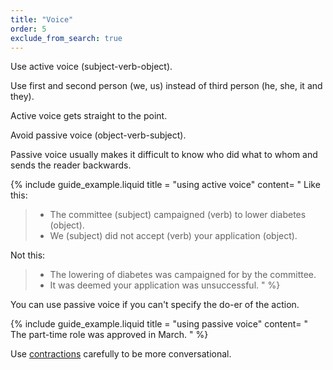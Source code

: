 ```yaml
---
title: "Voice"
order: 5
exclude_from_search: true
---
```


Use active voice (subject-verb-object).

Use first and second person (we, us) instead of third person (he, she, it and they).

Active voice gets straight to the point.

Avoid passive voice (object-verb-subject).

Passive voice usually makes it difficult to know who did what to whom and sends the reader backwards.

{% include guide_example.liquid
  title = "using active voice"
  content= "
Like this:

> - The committee (subject) campaigned (verb) to lower diabetes (object).
> - We (subject) did not accept (verb) your application (object).

Not this:

> - The lowering of diabetes was campaigned for by the committee.
> - It was deemed your application was unsuccessful.
"
%}

You can use passive voice if you can't specify the do-er of the action.

{% include guide_example.liquid
  title = "using passive voice"
  content= "
The part-time role was approved in March.
"
%}

Use [contractions](/punctuation-grammar/#contractions) carefully to be more conversational.
